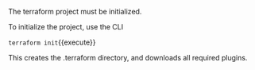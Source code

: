 The terraform project must be initialized.  

To initialize the project, use the CLI

`terraform init`{{execute}}

This creates the .terraform directory, and downloads all required plugins.

